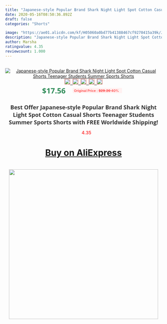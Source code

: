 ```yaml
---
title: "Japanese-style Popular Brand Shark Night Light Spot Cotton Casual Shorts Teenager Students Summer Sports Shorts"
date: 2020-05-16T08:50:36.892Z
draft: false
categories: "Shorts"

image: "https://ae01.alicdn.com/kf/H05060a0bd77b41388467cf9270415a39k/Japanese-style-Popular-Brand-Shark-Night-Light-Spot-Cotton-Casual-Shorts-Teenager-Students-Summer-Sports-Shorts.jpg"
description: "Japanese-style Popular Brand Shark Night Light Spot Cotton Casual Shorts Teenager Students Summer Sports Shorts"
author: Marsha
ratingvalue: 4.35
reviewcount: 1.000
---
```

<br>
<div style="text-align: center;">
<a href="https://s.click.aliexpress.com/e/_AOe6DR" target="_blank" rel="nofollow noopener noreferrer"><img alt="Japanese-style Popular Brand Shark Night Light Spot Cotton Casual Shorts Teenager Students Summer Sports Shorts" class="magnifier-image" src="https://ae01.alicdn.com/kf/H05060a0bd77b41388467cf9270415a39k/Japanese-style-Popular-Brand-Shark-Night-Light-Spot-Cotton-Casual-Shorts-Teenager-Students-Summer-Sports-Shorts.jpg_640x640.jpg">
<br>
<img style="border:1px solid salmon" src="https://ae01.alicdn.com/kf/H05060a0bd77b41388467cf9270415a39k/Japanese-style-Popular-Brand-Shark-Night-Light-Spot-Cotton-Casual-Shorts-Teenager-Students-Summer-Sports-Shorts.jpg_120x120.jpg">&nbsp;&nbsp;<img style="border:1px solid salmon" src="https://ae01.alicdn.com/kf/H772f9659fff04878a0ae335707962257N/Japanese-style-Popular-Brand-Shark-Night-Light-Spot-Cotton-Casual-Shorts-Teenager-Students-Summer-Sports-Shorts.jpg_120x120.jpg">&nbsp;&nbsp;<img style="border:1px solid salmon" src="_120x120.jpg">&nbsp;&nbsp;<img style="border:1px solid salmon" src="_120x120.jpg">&nbsp;&nbsp;<img style="border:1px solid salmon" src="https://ae01.alicdn.com/kf/He827984264154afb8ce20775aaa013840/Japanese-style-Popular-Brand-Shark-Night-Light-Spot-Cotton-Casual-Shorts-Teenager-Students-Summer-Sports-Shorts.jpg_120x120.jpg"></a></div><br0>
<div style="text-align: center;"><span style="background-color: white; border: 0px; box-sizing: border-box; color: seagreen; display: inline-block; font-family: &quot;open sans&quot; , &quot;arial&quot; , &quot;helvetica&quot; , sans-serif , &quot;heiti&quot;; font-size: 24px; font-stretch: inherit; font-weight: 700; line-height: inherit; margin: 0px 10px 0px 0px; padding: 0px; vertical-align: middle;">$17.56 </span>
<span style="background: rgb(255 , 241 , 241); border-radius: 3px; border: 0px; box-sizing: border-box; color: #ff4747; display: inline-block; font-family: inherit; font-size: 12px; font-stretch: inherit; font-style: inherit; font-variant: inherit; font-weight: 600; line-height: inherit; margin: 0px; padding: 2px 5px; transform: scale(0.9); vertical-align: middle;">Original Price : <b style="text-decoration: line-through;">$29.26 </b> 40%&nbsp;&nbsp;</span></div>
<h1 style="color: #333333; display: inline-block; font-family: &quot;open sans&quot; , &quot;arial&quot; , &quot;helvetica&quot; , sans-serif , &quot;heiti&quot;; font-size: 18px; font-stretch: inherit; font-weight: 700; text-align: center;">Best Offer Japanese-style Popular Brand Shark Night Light Spot Cotton Casual Shorts Teenager Students Summer Sports Shorts with FREE Worldwide Shipping!</h1>
<div style="color: #ff4747; text-align: center;">
<img src="https://4.bp.blogspot.com/-M0ZcTcb-5uY/XleCXlxnR4I/AAAAAAAAAEc/OrjgMkXV1oMQFaCRZj5HQwOCBcu3w1FegCPcBGAYYCw/s1600/star.png" style="height: 15px;">&nbsp;<b>4.35</b></div>
<div class="button_cont" align="center"><a class="buynow_a" href="https://s.click.aliexpress.com/e/_AOe6DR" target="_blank" rel="nofollow noopener noreferrer"><H1>Buy on AliExpress</H1></a></div><br>
<div class="separator" style="clear: both; text-align: center;">
<img src="https://lh3.googleusercontent.com/-pTy5HemUv9M/XlePHvY0dAI/AAAAAAAAAE4/0nX5iRUoIWY8eMW9Dpxeirr157OZliDIgCLcBGAsYHQ/s1600/badge.gif" width="480">
</div>
